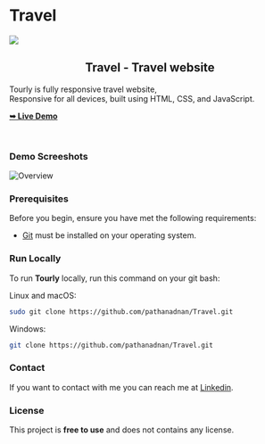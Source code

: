 # Travel

<img align="centre" src="https://github.com/pathanadnan/Travel/assets/110882495/1aab629f-5d71-4a52-baa0-616781937f02" />


  <h2 align="center">Travel - Travel website</h2>

  Tourly is fully responsive travel website, <br />Responsive for all devices, built using HTML, CSS, and JavaScript.

  <a href="https://pathanadnan.github.io/Travel/"><strong>➥ Live Demo</strong></a>

</div>

<br />

### Demo Screeshots


![Overview](https://github.com/pathanadnan/Travel/assets/110882495/269efa80-cd3a-40bb-b844-52e760c08200)

### Prerequisites

Before you begin, ensure you have met the following requirements:

* [Git](https://git-scm.com/downloads "Download Git") must be installed on your operating system.

### Run Locally

To run **Tourly** locally, run this command on your git bash:

Linux and macOS:

```bash
sudo git clone https://github.com/pathanadnan/Travel.git
```

Windows:

```bash
git clone https://github.com/pathanadnan/Travel.git
```

### Contact

If you want to contact with me you can reach me at [Linkedin](https://www.linkedin.com/in/pathan-adnan-salimkhan-47429221b).

### License

This project is **free to use** and does not contains any license.
